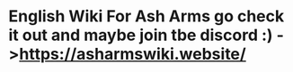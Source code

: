# English Wiki For Ash Arms go check it out and maybe join tbe discord :) ->https://asharmswiki.website/

